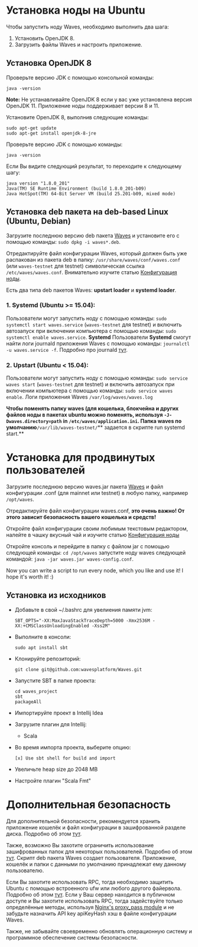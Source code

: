 # Установка ноды на Ubuntu

Чтобы запустить ноду Waves, необходимо выполнить два шага:

1. Установить OpenJDK 8.
2. Загрузить файлы Waves и настроить приложение.

## Установка OpenJDK 8

Проверьте версию JDK с помощью консольной команды:

```
java -version
```

**Note:** Не устанавливайте OpenJDK 8 если у вас уже установлена версия OpenJDK 11. Приложение ноды поддерживает версии 8 и 11.

Установите OpenJDK 8, выполнив следующие команды:

```
sudo apt-get update
sudo apt-get install openjdk-8-jre
```

Проверьте версию JDK с помощью команды:

```
java -version
```

Если Вы видите следующий результат, то переходите к следующему шагу:

```
java version "1.8.0_201"
Java(TM) SE Runtime Environment (build 1.8.0_201-b09)
Java HotSpot(TM) 64-Bit Server VM (build 25.201-b09, mixed mode)
```

## Установка deb пакета на deb-based Linux (Ubuntu, Debian)

Загрузите последнюю версию deb пакета [Waves](https://github.com/wavesplatform/Waves/releases) и установите его с помощью команды: `sudo dpkg -i waves*.deb`.

Отредактируйте файл конфигурации Waves, который должен быть уже распакован из пакета deb  в папку: `/usr/share/waves/conf/waves.conf` (или `waves-testnet` для testnet) символическая ссылка `/etc/waves/waves.conf`. Внимательно изучите статью [Конфигурация ноды](/waves-node/node-configuration.md).

Есть два типа deb пакетов Waves: **upstart loader** и **systemd loader**.

### 1. Systemd (Ubuntu &gt;= 15.04):

Пользователи могут запустить ноду с помощью команды: `sudo systemctl start waves.service` (`waves-testnet` для testnet) и включить автозапуск при включении компьютера с помощью команды: `sudo systemctl enable waves.service`. **Systemd** Пользователи **Systemd** смогут найти логи journald приложения Waves с помощью команды:  `journalctl -u waves.service -f`. Подробно про journald [тут](https://www.digitalocean.com/community/tutorials/how-to-use-journalctl-to-view-and-manipulate-systemd-logs).

### 2. **Upstart (Ubuntu &lt; 15.04):**

Пользователи могут запустить ноду с помощью команды: `sudo service waves start` (`waves-testnet` для testnet) и включить автозапуск при включении компьютера с помощью команды: `sudo service waves enable`. Логи приложения Waves `/var/log/waves/waves.log`



**Чтобы поменять папку waves (для кошелька, блокчейна и других файлов ноды в пакетах ubuntu можно поменять, используя  **`-J-Dwaves.directory=path`** in **`/etc/waves/application.ini`**. Папка waves по умолчанию**`/var/lib/waves-testnet/`** задается в скрипте run systemd start.**

# Установка для продвинутых пользователей

Загрузите последнюю версию waves.jar пакета [Waves](https://github.com/wavesplatform/Waves/releases) и файл конфигурации .conf (для mainnet или testnet) в любую папку, например `/opt/waves`.

Отредактируйте файл конфигурации waves.conf, **это очень важно! От этого зависит безопасность вашего кошелька и средств!**

Откройте файл конфигурации своим любимым текстовым редактором, налейте в чашку вкусный чай и изучите статью [Конфигурация ноды](/waves-node/node-configuration.md)

Откройте консоль и перейдите в папку с файлом jar с помощью следующей команды: `cd /opt/waves` запустите ноду waves следующей командой: `java -jar waves.jar waves-config.conf`.

Now you can write a script to run every node, which you like and use it! I hope it's worth it! :\)

## Установка из исходников

* Добавьте в свой ~/.bashrc для увелиения памяти jvm:

  ```
  SBT_OPTS="-XX:MaxJavaStackTraceDepth=5000 -Xmx2536M -XX:+CMSClassUnloadingEnabled -Xss2M"
  ```

* Выполните в консоли:

  ```
  sudo apt install sbt
  ```

* Клонируйте репозиторий:

  ```
  git clone git@github.com:wavesplatform/Waves.git
  ```

* Запустите SBT в папке проекта:

  ```
  cd waves_project
  sbt
  packageAll
  ```

* Импортируйте проект в Intellij Idea

* Загрузите плагин для Intellij:

  * Scala

* Во время импорта проекта, выберите опцию:

  ```
  [x] Use sbt shell for build and import
  ```

* Увеличьте heap size до 2048 MB

* Настройте плагин "Scala Fmt"

# Дополнительная безопасность

Для дополнительной безопасности, рекомендуется хранить приложение кошелёк и файл конфигурации в зашифрованной разделе диска. Подробно об этом [тут](https://help.ubuntu.com/community/EncryptedFilesystems).

Также, возможно Вы захотите ограничить использование зашифрованных папок для некоторых пользователей. Подробно об этом [тут](http://manpages.ubuntu.com/manpages/precise/man1/chown.1.html). Скрипт deb пакета Waves создает пользователя. Приложение, кошелёк и папки с данными по умолчанию принадлежат ему данному пользователю.

Если Вы захотите использовать RPC, тогда необходимо защитить Ubuntu с помощью встроенного ufw или любого другого файервола. Подробно об этом [тут](https://www.digitalocean.com/community/tutorials/how-to-setup-a-firewall-with-ufw-on-an-ubuntu-and-debian-cloud-server). Если у Ваш сервер находится в публичном доступе и Вы захотите использовать RPC, тогда задействуйте только определённые методы, используя [Nginx's proxy\_pass module](http://nginx.org/ru/docs/http/ngx_http_proxy_module.html) и не забудьте назначить API key apiKeyHash хэш в файле конфигурации Waves.

Также, не забывайте своевременно обновлять операционную систему и программное обеспечение системы безопасности.